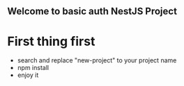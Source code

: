 ## Welcome to basic auth NestJS Project ##
# First thing first
- search and replace "new-project" to your project name
- npm install
- enjoy it
